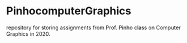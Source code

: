 # PinhocomputerGraphics
repository for storing assignments from Prof. Pinho class on Computer Graphics in 2020.

